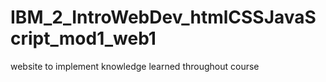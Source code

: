 # IBM_2_IntroWebDev_htmlCSSJavaScript_mod1_web1
website to implement knowledge learned throughout course 
